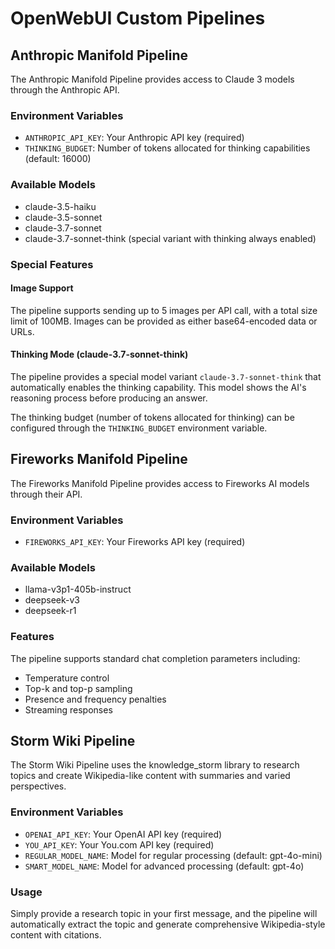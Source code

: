 # OpenWebUI Custom Pipelines

## Anthropic Manifold Pipeline

The Anthropic Manifold Pipeline provides access to Claude 3 models through the Anthropic API.

### Environment Variables

- `ANTHROPIC_API_KEY`: Your Anthropic API key (required)
- `THINKING_BUDGET`: Number of tokens allocated for thinking capabilities (default: 16000)

### Available Models

- claude-3.5-haiku
- claude-3.5-sonnet  
- claude-3.7-sonnet
- claude-3.7-sonnet-think (special variant with thinking always enabled)

### Special Features

#### Image Support

The pipeline supports sending up to 5 images per API call, with a total size limit of 100MB. Images can be provided as either base64-encoded data or URLs.

#### Thinking Mode (claude-3.7-sonnet-think)

The pipeline provides a special model variant `claude-3.7-sonnet-think` that automatically enables the thinking capability. This model shows the AI's reasoning process before producing an answer.

The thinking budget (number of tokens allocated for thinking) can be configured through the `THINKING_BUDGET` environment variable.

## Fireworks Manifold Pipeline

The Fireworks Manifold Pipeline provides access to Fireworks AI models through their API.

### Environment Variables

- `FIREWORKS_API_KEY`: Your Fireworks API key (required)

### Available Models

- llama-v3p1-405b-instruct
- deepseek-v3
- deepseek-r1

### Features

The pipeline supports standard chat completion parameters including:
- Temperature control
- Top-k and top-p sampling
- Presence and frequency penalties
- Streaming responses

## Storm Wiki Pipeline

The Storm Wiki Pipeline uses the knowledge_storm library to research topics and create Wikipedia-like content with summaries and varied perspectives.

### Environment Variables

- `OPENAI_API_KEY`: Your OpenAI API key (required)
- `YOU_API_KEY`: Your You.com API key (required)
- `REGULAR_MODEL_NAME`: Model for regular processing (default: gpt-4o-mini)
- `SMART_MODEL_NAME`: Model for advanced processing (default: gpt-4o)

### Usage

Simply provide a research topic in your first message, and the pipeline will automatically extract the topic and generate comprehensive Wikipedia-style content with citations.
